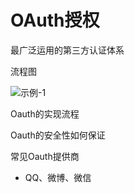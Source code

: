 # OAuth授权

最广泛运用的第三方认证体系

流程图

<!-- ![示例-1](/blogs/image/web/knowledge/示例-1.png) -->
<img :src="$withBase('/image/web/knowledge/示例-1.png')" alt="示例-1">

Oauth的实现流程

Oauth的安全性如何保证

常见Oauth提供商

- QQ、微博、微信
